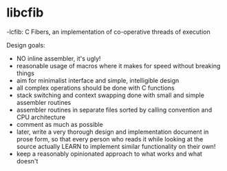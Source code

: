# libcfib
-lcfib: C Fibers, an implementation of co-operative threads of execution

Design goals:
- NO inline assembler, it's ugly!
- reasonable usage of macros where it makes for speed without breaking things
- aim for minimalist interface and simple, intelligible design
- all complex operations should be done with C functions
- stack switching and context swapping done with small and simple assembler routines
- assembler routines in separate files sorted by calling convention and CPU architecture
- comment as much as possible
- later, write a very thorough design and implementation document in prose form,
so that every person who reads it while looking at the source actually LEARN to
implement similar functionality on their own!
- keep a reasonably opinionated approach to what works and what doesn't
